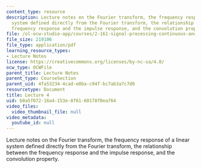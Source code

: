 ```yaml
---
content_type: resource
description: Lecture notes on the Fourier transform, the frequency response of a linear
  system defined directly from the Fourier transform, the relationship between the
  frequency response and the impulse response, and the convolution property.
file: /ol-ocw-studio-app/courses/2-161-signal-processing-continuous-and-discrete-fall-2008/b0a5f07216a4153e8f6160178f0ea764_lecture_04.pdf
file_size: 219106
file_type: application/pdf
learning_resource_types:
- Lecture Notes
license: https://creativecommons.org/licenses/by-nc-sa/4.0/
ocw_type: OCWFile
parent_title: Lecture Notes
parent_type: CourseSection
parent_uid: 4fa53234-4cad-e0ba-c94f-bc7ab3a7c7d0
resourcetype: Document
title: Lecture 4
uid: b0a5f072-16a4-153e-8f61-60178f0ea764
video_files:
  video_thumbnail_file: null
video_metadata:
  youtube_id: null
---
```

Lecture notes on the Fourier transform, the frequency response of a linear system defined directly from the Fourier transform, the relationship between the frequency response and the impulse response, and the convolution property.